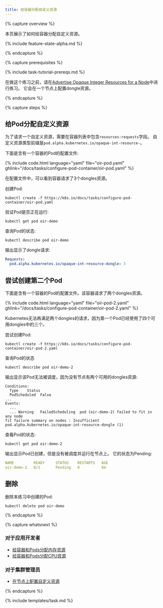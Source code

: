 ```yaml
---
title: 给容器分配自定义资源
---
```


{% capture overview %}

本页展示了如何给容器分配自定义资源。

{% include feature-state-alpha.md %}

{% endcapture %}


{% capture prerequisites %}

{% include task-tutorial-prereqs.md %}

在做这个练习之前，请在[Advertise Opaque Integer Resources for a Node](/docs/tasks/administer-cluster/opaque-integer-resource-node/)中进行练习。
它会在一个节点上配置dongle资源。

{% endcapture %}


{% capture steps %}

## 给Pod分配自定义资源

为了请求一个自定义资源，需要在容器列表中包含`resources:requests`字段。
自定义资源类型前缀是`pod.alpha.kubernetes.io/opaque-int-resource-`。

下面是含有一个容器的Pod的配置文件:

{% include code.html language="yaml" file="oir-pod.yaml" ghlink="/docs/tasks/configure-pod-container/oir-pod.yaml" %}

在配置文件中，可以看到容器请求了3个dongles资源。

创建Pod:

```shell
kubectl create -f https://k8s.io/docs/tasks/configure-pod-container/oir-pod.yaml
```

验证Pod是否正在运行:

```shell
kubectl get pod oir-demo
```

查询Pod的状态:

```shell
kubectl describe pod oir-demo
```

输出显示了dongle请求:

```yaml
Requests:
  pod.alpha.kubernetes.io/opaque-int-resource-dongle: 3
```

## 尝试创建第二个Pod

下面是含有一个容器的Pod的配置文件。该容器请求了两个dongles资源。

{% include code.html language="yaml" file="oir-pod-2.yaml" ghlink="/docs/tasks/configure-pod-container/oir-pod-2.yaml" %}

Kubernetes无法再满足两个dongles的请求，因为第一个Pod已经使用了四个可用dongles中的三个。

尝试创建Pod:

```shell
kubectl create -f https://k8s.io/docs/tasks/configure-pod-container/oir-pod-2.yaml
```

查询Pod的状态

```shell
kubectl describe pod oir-demo-2
```

输出显示该Pod无法被调度，因为没有节点有两个可用的dongles资源:


```
Conditions:
  Type    Status
  PodScheduled  False
...
Events:
  ...
  ... Warning   FailedScheduling  pod (oir-demo-2) failed to fit in any node
fit failure summary on nodes : Insufficient pod.alpha.kubernetes.io/opaque-int-resource-dongle (1)
```

查看Pod的状态:

```shell
kubectl get pod oir-demo-2
```

输出显示Pod已创建，但是没有被调度并运行在节点上。
它的状态为Pending:

```yaml
NAME         READY     STATUS    RESTARTS   AGE
oir-demo-2   0/1       Pending   0          6m
```

## 删除

删除本练习中创建的Pod:

```shell
kubectl delete pod oir-demo
```

{% endcapture %}

{% capture whatsnext %}

### 对于应用开发者

* [给容器和Pods分配内存资源](/docs/tasks/configure-pod-container/assign-memory-resource/)
* [给容器和Pods分配CPU资源](/docs/tasks/configure-pod-container/assign-cpu-resource/)

### 对于集群管理员

* [在节点上配置自定义资源](/docs/tasks/administer-cluster/opaque-integer-resource-node/)

{% endcapture %}


{% include templates/task.md %}



